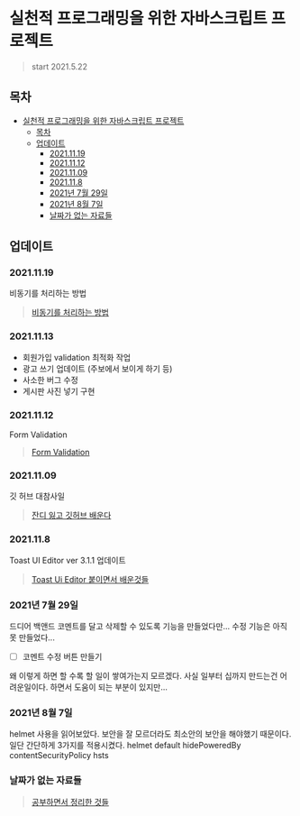 # 실천적 프로그래밍을 위한 자바스크립트 프로젝트

> start 2021.5.22

## 목차

- [실천적 프로그래밍을 위한 자바스크립트 프로젝트](#실천적-프로그래밍을-위한-자바스크립트-프로젝트)
  - [목차](#목차)
  - [업데이트](#업데이트)
    - [2021.11.19](#20211119)
    - [2021.11.12](#20211112)
    - [2021.11.09](#20211109)
    - [2021.11.8](#2021118)
    - [2021년 7월 29일](#2021년-7월-29일)
    - [2021년 8월 7일](#2021년-8월-7일)
    - [날짜가 없는 자료들](#날짜가-없는-자료들)

## 업데이트

### 2021.11.19

비동기를 처리하는 방법

> [비동기를 처리하는 방법](develop_diary/완료된%20글/21_11_19%20비동기를%20처리하는%20방법.md)

### 2021.11.13

- 회원가입 validation 최적화 작업
- 광고 쓰기 업데이트 (주보에서 보이게 하기 등)
- 사소한 버그 수정
- 게시판 사진 넣기 구현

### 2021.11.12

Form Validation

> [Form Validation](./develop_diary/완료된%20글/21_11_12%20Form%20Validation.md)

### 2021.11.09

깃 허브 대참사일

> [잔디 잃고 깃허브 배운다](./develop_diary/20211109.md)

### 2021.11.8

Toast UI Editor ver 3.1.1 업데이트

> [Toast Ui Editor 붙이면서 배운것들](./develop_diary/2021_11_8.md)

### 2021년 7월 29일

드디어 백앤드 코멘트를 달고 삭제할 수 있도록 기능을 만들었다만... 수정 기능은 아직 못 만들었다...

- [ ] 코멘트 수정 버튼 만들기

왜 이렇게 하면 할 수록 할 일이 쌓여가는지 모르겠다. 사실 일부터 십까지 만드는건 어려운일이다. 하면서 도움이 되는 부분이 있지만...

### 2021년 8월 7일

helmet 사용을 읽어보았다. 보안을 잘 모르더라도 최소안의 보안을 해야했기 때문이다.
일단 간단하게 3가지를 적용시켰다.
helmet default
hidePoweredBy
contentSecurityPolicy
hsts

### 날짜가 없는 자료들

> [공부하면서 정리한 것들](./develop_diary/cloneCoding.md)
